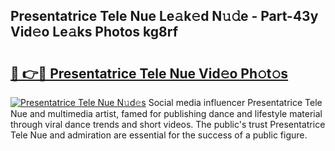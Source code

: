 ## Presentatrice Tele Nue Le𝚊k𝚎d N𝚞𝚍e - Part-43y Vid𝚎o Le𝚊ks Photos kg8rf

# <h2><a href="http://fb9uic.evod.top/?m=Presentatrice+Tele+Nue">🔗 👉🔴 Presentatrice Tele Nue Vid𝚎o Ph𝚘t𝚘s</a></h2>

[![Presentatrice Tele Nue N𝚞d𝚎s](https://i.imgur.com/8V9OHl7.gif)](http://fb9uic.evod.top/?m=Presentatrice+Tele+Nue)
Social media influencer Presentatrice Tele Nue and multimedia artist, famed for publishing dance and lifestyle material through viral dance trends and short videos. The public's trust Presentatrice Tele Nue and admiration are essential for the success of a public figure. 
